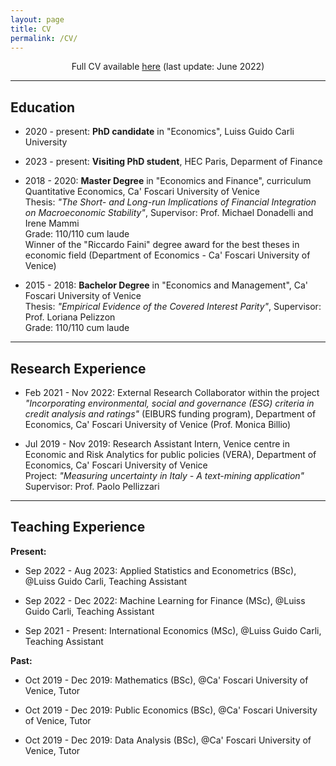 ```yaml
---
layout: page
title: CV
permalink: /CV/
---
```


<div style="text-align:center;"> Full CV available <a href="https://www.dropbox.com/s/auwzhtjmo37omlx/CV.pdf?dl=0">here</a> (last update: June 2022)</div>

---

## Education
- 2020 - present: **PhD candidate** in "Economics", Luiss Guido Carli University

- 2023 - present: **Visiting PhD student**, HEC Paris, Deparment of Finance

- 2018 - 2020: **Master Degree** in "Economics and Finance", curriculum Quantitative Economics, Ca' Foscari University of Venice<br>
    Thesis: *"The Short- and Long-run Implications of Financial Integration on Macroeconomic Stability"*, Supervisor: Prof. Michael Donadelli and Irene Mammi<br>
    Grade: 110/110 cum laude<br>
    Winner of the "Riccardo Faini" degree award for the best theses in economic field (Department of Economics - Ca' Foscari University of Venice)<br>

- 2015 - 2018: **Bachelor Degree** in "Economics and Management", Ca' Foscari University of Venice<br>
    Thesis: *"Empirical Evidence of the Covered Interest Parity"*, Supervisor: Prof. Loriana Pelizzon<br>
    Grade: 110/110 cum laude<br>

---

## Research Experience
- Feb 2021 - Nov 2022: External Research Collaborator within the project  *"Incorporating environmental, social and governance (ESG) criteria in credit analysis and ratings"* (EIBURS funding program), Department of Economics, Ca' Foscari University of Venice (Prof. Monica Billio)

- Jul 2019 - Nov 2019: Research Assistant Intern, Venice centre in Economic and Risk Analytics for public policies (VERA), Department of Economics, Ca' Foscari University of Venice<br>
    Project: *"Measuring uncertainty in Italy  - A text-mining application"* <br>
    Supervisor: Prof. Paolo Pellizzari<br>

---

## Teaching Experience

**Present:**
- Sep 2022 - Aug 2023: Applied Statistics and Econometrics (BSc), @Luiss Guido Carli, Teaching Assistant

- Sep 2022 - Dec 2022: Machine Learning for Finance (MSc), @Luiss Guido Carli, Teaching Assistant
 
- Sep 2021 - Present: International Economics (MSc),  @Luiss Guido Carli, Teaching Assistant 

**Past:**

- Oct 2019 - Dec 2019: Mathematics (BSc), @Ca' Foscari University of Venice, Tutor

- Oct 2019 - Dec 2019: Public Economics (BSc), @Ca' Foscari University of Venice, Tutor

- Oct 2019 - Dec 2019: Data Analysis (BSc), @Ca' Foscari University of Venice, Tutor
